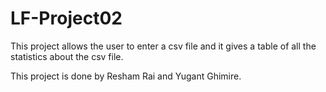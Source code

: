 # LF-Project02

This project allows the user to enter a csv file and it gives a table of all the statistics about the csv file. 

This project is done by Resham Rai and Yugant Ghimire.
